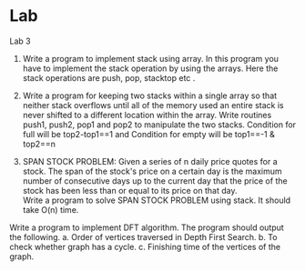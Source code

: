 # Lab
Lab 3
1.   Write a program to implement stack using array. In this program you have to implement the stack operation by using the arrays. Here the stack operations are push, pop, stacktop etc . 
2.    Write a program for keeping two stacks within a single array so that neither stack overflows until all of the memory used an entire stack is never shifted to a different location within the array. Write routines push1, push2, pop1 and pop2 to manipulate the two stacks. 
Condition for full will be top2-top1==1     and Condition for empty will be top1==-1 & top2==n

3.    SPAN STOCK PROBLEM:   Given a series of n daily price quotes for a stock. The span of the stock's price on a certain day is the maximum number of consecutive days up to the current day that the price of the stock has been less than or equal to its price on that day.                                                                  
Write a program to solve SPAN STOCK PROBLEM using stack. It should take O(n) time.

Write a program to implement DFT algorithm. The program should output the following.
         a.  Order of vertices traversed  in Depth First Search.
         b.  To check whether graph has a cycle.
         c.   Finishing time of the vertices of the graph.   
   

